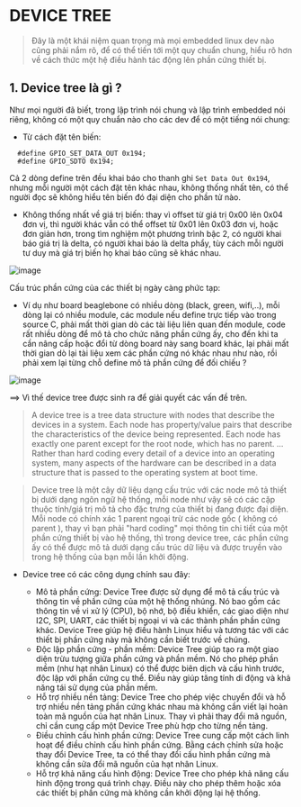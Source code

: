 # DEVICE TREE
> Đây là một khái niệm quan trọng mà mọi embedded linux dev nào cũng phải nắm rõ, để có thể tiến tới một quy chuẩn chung, hiểu rõ hơn về cách thức một hệ điều hành tác động lên phần cứng thiết bị.

## 1. Device tree là gì ?
Như mọi người đã biết, trong lập trình nói chung và lập trình embedded nói riêng, không có một quy chuẩn nào cho các dev để có một tiếng nói chung:
- Từ cách đặt tên biến:
```
  #define GPIO_SET_DATA_OUT 0x194;
  #define GPIO_SDTO 0x194;
```

Cả 2 dòng define trên đều khai báo cho thanh ghi ```Set Data Out 0x194```, nhưng mỗi người một cách đặt tên khác nhau, không thống nhất tên, có thể người đọc sẽ không hiểu tên biến đó đại diện cho phần tử nào.

- Không thống nhất về giá trị biến: thay vì offset từ giá trị 0x00 lên 0x04 đơn vị, thì người khác vẫn có thể offset từ 0x01 lên 0x03 đơn vị, hoặc đơn giản hơn, trong tìm nghiệm một phương trình bậc 2, có người khai báo giá trị là delta, có người khai báo là delta phẩy, tùy cách mỗi người tư duy mà giá trị biến họ khai báo cũng sẽ khác nhau.

![image](https://github.com/4ndykhang99/Hoc_Hanh_Cac_Kieu/assets/78153591/3f96ee47-2456-4b95-aaa5-de18a0d2e68b)
  
Cấu trúc phần cứng của các thiết bị ngày càng phức tạp:
- Ví dụ như board beaglebone có nhiều dòng (black, green, wifi,..), mỗi dòng lại có nhiều module, các module nếu define trực tiếp vào trong source C, phải mất thời gian dò các tài liệu liên quan đến module, code rất nhiều dòng để mô tả cho chức năng phần cứng ấy, cho đến khi ta cần nâng cấp hoặc đổi từ dòng board này sang board khác, lại phải mất thời gian dò lại tài liệu xem các phần cứng nó khác nhau như nào, rồi phải xem lại từng chỗ define mô tả phần cứng để đối chiếu ?

![image](https://github.com/4ndykhang99/Hoc_Hanh_Cac_Kieu/assets/78153591/2ce08fd1-3675-4c4f-b1ba-7412fcd22c3e)


==> Vì thế device tree được sinh ra để giải quyết các vấn đề trên.

> A device tree is a tree data structure with nodes that describe the devices in a system. Each node has property/value pairs that describe the characteristics of the device being represented. Each node has exactly one parent except for the root node, which has no parent. ... Rather than hard coding every detail of a device into an operating system, many aspects of the hardware can be described in a data structure that is passed to the operating system at boot time.

> Device tree là một cây dữ liệu dạng cấu trúc với các node mô tả thiết bị dưới dạng ngôn ngữ hệ thống, mỗi node như vậy sẽ có các cặp thuộc tính/giá trị mô tả cho đặc trưng của thiết bị  đang được đại diện. Mỗi node có chính xác 1 parent ngoại trừ các node gốc ( không có parent ), thay vì bạn phải "hard coding" mọi thông tin chi tiết của một phần cứng thiết bị vào hệ thống, thì trong device tree, các phần cứng ấy có thể được mô tả dưới dạng cấu trúc dữ liệu và được truyền vào trong hệ thống của bạn mỗi lần khởi động.

- Device tree có các công dụng chính sau đây:

  - Mô tả phần cứng: Device Tree được sử dụng để mô tả cấu trúc và thông tin về phần cứng của một hệ thống nhúng. Nó bao gồm các thông tin về vi xử lý (CPU), bộ nhớ, bộ điều khiển, các giao diện như I2C, SPI, UART, các thiết bị ngoại vi và các thành phần phần cứng khác. Device Tree giúp hệ điều hành Linux hiểu và tương tác với các thiết bị phần cứng này mà không cần biết trước về chúng.
  - Độc lập phần cứng - phần mềm: Device Tree giúp tạo ra một giao diện trừu tượng giữa phần cứng và phần mềm. Nó cho phép phần mềm (như hạt nhân Linux) có thể được biên dịch và cấu hình trước, độc lập với phần cứng cụ thể. Điều này giúp tăng tính di động và khả năng tái sử dụng của phần mềm.
  - Hỗ trợ nhiều nền tảng: Device Tree cho phép việc chuyển đổi và hỗ trợ nhiều nền tảng phần cứng khác nhau mà không cần viết lại hoàn toàn mã nguồn của hạt nhân Linux. Thay vì phải thay đổi mã nguồn, chỉ cần cung cấp một Device Tree phù hợp cho từng nền tảng.
  - Điều chỉnh cấu hình phần cứng: Device Tree cung cấp một cách linh hoạt để điều chỉnh cấu hình phần cứng. Bằng cách chỉnh sửa hoặc thay đổi Device Tree, ta có thể thay đổi cấu hình phần cứng mà không cần sửa đổi mã nguồn của hạt nhân Linux.
  - Hỗ trợ khả năng cấu hình động: Device Tree cho phép khả năng cấu hình động trong quá trình chạy. Điều này cho phép thêm hoặc xóa các thiết bị phần cứng mà không cần khởi động lại hệ thống.
